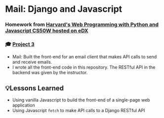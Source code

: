 # Mail: Django and Javascript
### Homework from [Harvard's Web Programming with Python and Javascript CS50W hosted on eDX](https://www.edx.org/course/cs50s-web-programming-with-python-and-javascript)
### 🎓 [Project 3](https://cs50.harvard.edu/web/2020/projects/3/mail/)
- Mail: Built the front-end for an email client that makes API calls to send and receive emails.
- I wrote all the front-end code in this repository. The RESTful API in the backend was given by the instructor.

## 💡Lessons Learned
- Using vanilla Javascript to build the front-end of a single-page web application
- Using Javascript `fetch` to make API calls to a Django RESTful API